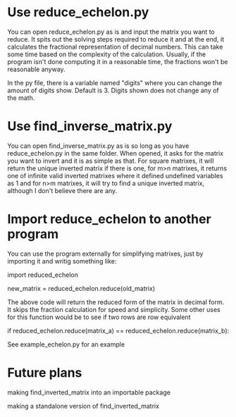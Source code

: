 # Use reduce_echelon.py
You can open reduce_echelon.py as is and input the matrix you want to reduce. It spits out the solving steps required to reduce it and at the end, it calculates the fractional representation of decimal numbers. This can take some time based on the complexity of the calculation. Usually, if the program isn't done computing it in a reasonable time, the fractions won't be reasonable anyway.

In the py file, there is a variable named "digits" where you can change the amount of digits show. Default is 3.
Digits shown does not change any of the math.

# Use find_inverse_matrix.py
You can open find_inverse_matrix.py as is so long as you have reduce_echelon.py in the same folder. When opened, it asks for the matrix you want to invert and it is as simple as that. For square matrixes, it will return the unique inverted matrix if there is one, for m>n matrixes, it returns one of infinite valid inverted matrixes where it defined undefined variables as 1 and for n>m matrixes, it will try to find a unique inverted matrix, although I don't believe there are any.


# Import reduce_echelon to another program
You can use the program externally for simplifying matrixes, just by importing it and writig something like:

import reduced_echelon

new_matrix = reduced_echelon.reduce(old_matrix)

The above code will return the reduced form of the matrix in decimal form. It skips the fraction calculation for speed and simplicity. 
Some other uses for this function would be to see if two rows are row equivalent

if reduced_echelon.reduce(matrix_a) == reduced_echelon.reduce(matrix_b):

See example_echelon.py for an example

# Future plans
making find_inverted_matrix into an importable package

making a standalone version of find_inverted_matrix

